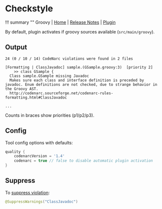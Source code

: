 # Checkstyle

!!! summary ""
    Groovy | 
    [Home](http://codenarc.sourceforge.net) | 
    [Release Notes](https://github.com/CodeNarc/CodeNarc/blob/master/CHANGELOG.md) |
    [Plugin](https://docs.gradle.org/current/userguide/codenarc_plugin.html)     
    
By default, plugin activates if groovy sources available (`src/main/groovy`).    


## Output

```
24 (0 / 10 / 14) CodeNarc violations were found in 2 files

[Formatting | ClassJavadoc] sample.(GSample.groovy:3)  [priority 2]
	>> class GSample {
  Class sample.GSample missing Javadoc
  Makes sure each class and interface definition is preceded by javadoc. Enum definitions are not checked, due to strange behavior in the Groovy AST.
  http://codenarc.sourceforge.net/codenarc-rules-formatting.html#ClassJavadoc
  
...  
```

Counts in braces show priorities (p1/p2/p3).

## Config

Tool config options with defaults:

```groovy
quality {
    codenarcVersion = '1.4'
    codenarc = true // false to disable automatic plugin activation
}
```

## Suppress

To [suppress violation](http://codenarc.sourceforge.net/codenarc-configuring-rules.html#Suppressing_A_Rule_From_Within_Source_Code):

```java
@SuppressWarnings("ClassJavadoc")
```